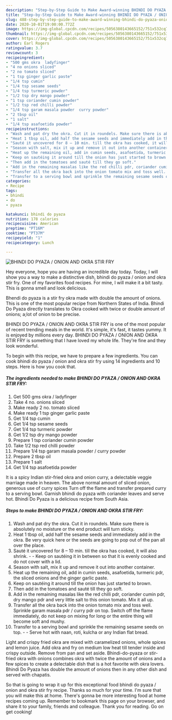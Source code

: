 ```yaml
---
description: "Step-by-Step Guide to Make Award-winning BHINDI DO PYAZA / ONION AND OKRA STIR FRY"
title: "Step-by-Step Guide to Make Award-winning BHINDI DO PYAZA / ONION AND OKRA STIR FRY"
slug: 488-step-by-step-guide-to-make-award-winning-bhindi-do-pyaza-onion-and-okra-stir-fry
date: 2020-10-01T19:00:00.772Z
image: https://img-global.cpcdn.com/recipes/5056380143665152/751x532cq70/bhindi-do-pyaza-onion-and-okra-stir-fry-recipe-main-photo.jpg
thumbnail: https://img-global.cpcdn.com/recipes/5056380143665152/751x532cq70/bhindi-do-pyaza-onion-and-okra-stir-fry-recipe-main-photo.jpg
cover: https://img-global.cpcdn.com/recipes/5056380143665152/751x532cq70/bhindi-do-pyaza-onion-and-okra-stir-fry-recipe-main-photo.jpg
author: Earl Rogers
ratingvalue: 3.7
reviewcount: 3
recipeingredient:
- "500 gms okra  ladyfinger"
- "4 no onions sliced"
- "2 no tomato sliced"
- "1 tsp ginger garlic paste"
- "1/4 tsp cumin"
- "1/4 tsp sesame seeds"
- "1/4 tsp turmeric powder"
- "1/2 tsp dry mango powder"
- "1 tsp coriander cumin powder"
- "1/2 tsp red chilli powder"
- "1/4 tsp garam masala powder  curry powder"
- "2 tbsp oil"
- "1 salt"
- "1/4 tsp asafoetida powder"
recipeinstructions:
- "Wash and pat dry the okra. Cut it in roundels. Make sure there is absolutely no moisture or the end product will turn sticky."
- "Heat 1 tbsp oil, add half the sesame seeds and immediately add in the okra. Be very quick here or the seeds are going to pop out of the pan all over the place."
- "Sauté it uncovered for 8 – 10 min. till the okra has cooked, it will also shrink.  Keep on sautéing it in between so that it is evenly cooked and do not cover with a lid."
- "Season with salt, mix it up and remove it out into another container."
- "Heat up the remaining oil, add in cumin seeds, asafoetida, turmeric pdr, the sliced onions and the ginger garlic paste."
- "Keep on sautéing it around till the onion has just started to brown."
- "Then add in the tomatoes and sauté till they go soft."
- "Add in the remaining masalas like the red chilli pdr, coriander cumin pdr, dry mango pdr and very little salt to this onion tomato. Mix it all up."
- "Transfer all the okra back into the onion tomato mix and toss well. Sprinkle garam masala pdr / curry pdr on top. Switch off the flame immediately, do not keep on mixing for long or the entire thing will become soft and mushy."
- "Transfer to a serving bowl and sprinkle the remaining sesame seeds on top.  Serve hot with naan, roti, kulcha or any Indian flat bread."
categories:
- Recipe
tags:
- bhindi
- do
- pyaza

katakunci: bhindi do pyaza 
nutrition: 178 calories
recipecuisine: American
preptime: "PT16M"
cooktime: "PT37M"
recipeyield: "1"
recipecategory: Lunch

---
```



![BHINDI DO PYAZA / ONION AND OKRA STIR FRY](https://img-global.cpcdn.com/recipes/5056380143665152/751x532cq70/bhindi-do-pyaza-onion-and-okra-stir-fry-recipe-main-photo.jpg)

Hey everyone, hope you are having an incredible day today. Today, I will show you a way to make a distinctive dish, bhindi do pyaza / onion and okra stir fry. One of my favorites food recipes. For mine, I will make it a bit tasty. This is gonna smell and look delicious.

Bhendi do pyaza is a stir fry okra made with double the amount of onions. This is one of the most popular recipe from Northern States of India. Bhindi Do Pyaza directly translates to Okra cooked with twice or double amount of onions; a;lot of onion to be precise.

BHINDI DO PYAZA / ONION AND OKRA STIR FRY is one of the most popular of recent trending meals in the world. It's simple, it's fast, it tastes yummy. It is enjoyed by millions every day. BHINDI DO PYAZA / ONION AND OKRA STIR FRY is something that I have loved my whole life. They're fine and they look wonderful.


To begin with this recipe, we have to prepare a few ingredients. You can cook bhindi do pyaza / onion and okra stir fry using 14 ingredients and 10 steps. Here is how you cook that.

<!--inarticleads1-->

##### The ingredients needed to make BHINDI DO PYAZA / ONION AND OKRA STIR FRY:

1. Get 500 gms okra / ladyfinger
1. Take 4 no. onions sliced
1. Make ready 2 no. tomato sliced
1. Make ready 1 tsp ginger garlic paste
1. Get 1/4 tsp cumin
1. Get 1/4 tsp sesame seeds
1. Get 1/4 tsp turmeric powder
1. Get 1/2 tsp dry mango powder
1. Prepare 1 tsp coriander cumin powder
1. Take 1/2 tsp red chilli powder
1. Prepare 1/4 tsp garam masala powder / curry powder
1. Prepare 2 tbsp oil
1. Prepare 1 salt
1. Get 1/4 tsp asafoetida powder


It is a spicy Indian stir-fried okra and onion curry, a delectable veggie marriage made in heaven. The above normal amount of sliced onion, generous use of curry spices Turn off the flame and transfer prepared curry to a serving bowl. Garnish bhindi do pyaza with coriander leaves and serve hot. Bhindi Do Pyaza is a delicious recipe from South Asia. 

<!--inarticleads2-->

##### Steps to make BHINDI DO PYAZA / ONION AND OKRA STIR FRY:

1. Wash and pat dry the okra. Cut it in roundels. Make sure there is absolutely no moisture or the end product will turn sticky.
1. Heat 1 tbsp oil, add half the sesame seeds and immediately add in the okra. Be very quick here or the seeds are going to pop out of the pan all over the place.
1. Sauté it uncovered for 8 – 10 min. till the okra has cooked, it will also shrink. -  - Keep on sautéing it in between so that it is evenly cooked and do not cover with a lid.
1. Season with salt, mix it up and remove it out into another container.
1. Heat up the remaining oil, add in cumin seeds, asafoetida, turmeric pdr, the sliced onions and the ginger garlic paste.
1. Keep on sautéing it around till the onion has just started to brown.
1. Then add in the tomatoes and sauté till they go soft.
1. Add in the remaining masalas like the red chilli pdr, coriander cumin pdr, dry mango pdr and very little salt to this onion tomato. Mix it all up.
1. Transfer all the okra back into the onion tomato mix and toss well. Sprinkle garam masala pdr / curry pdr on top. Switch off the flame immediately, do not keep on mixing for long or the entire thing will become soft and mushy.
1. Transfer to a serving bowl and sprinkle the remaining sesame seeds on top. -  - Serve hot with naan, roti, kulcha or any Indian flat bread.


Light and crispy fried okra are mixed with caramelized onions, whole spices and lemon juice. Add okra and fry on medium low heat till tender inside and crispy outside. Remove from pan and set aside. Bhindi-do-pyaza or stir-fried okra with onions combines okra with twice the amount of onions and a few spices to create a delectable dish that is a hot favorite with okra lovers. Bhindi Do Pyaza has double the amount of onions then in any other dish and served with chapatis. 

So that is going to wrap it up for this exceptional food bhindi do pyaza / onion and okra stir fry recipe. Thanks so much for your time. I'm sure that you will make this at home. There's gonna be more interesting food at home recipes coming up. Remember to bookmark this page on your browser, and share it to your family, friends and colleague. Thank you for reading. Go on get cooking!
